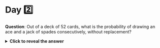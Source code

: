 # Day 2️⃣

**Question**: Out of a deck of 52 cards, what is the probability of drawing an ace and a jack of spades consecutively, without replacement?

<details>
  <summary> <b> Click to reveal the answer</b></summary>
  Answer: The probability is (1/51) * (1/52) = 1/663
</details>
